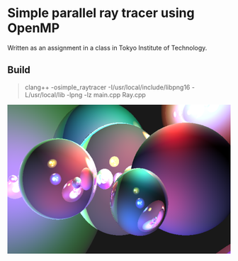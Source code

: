 # Simple parallel ray tracer using OpenMP

Written as an assignment in a class in Tokyo Institute of Technology.

## Build
> clang++ -osimple_raytracer -I/usr/local/include/libpng16 -L/usr/local/lib -lpng -lz main.cpp Ray.cpp 

![Rendered sample image](render.png)

